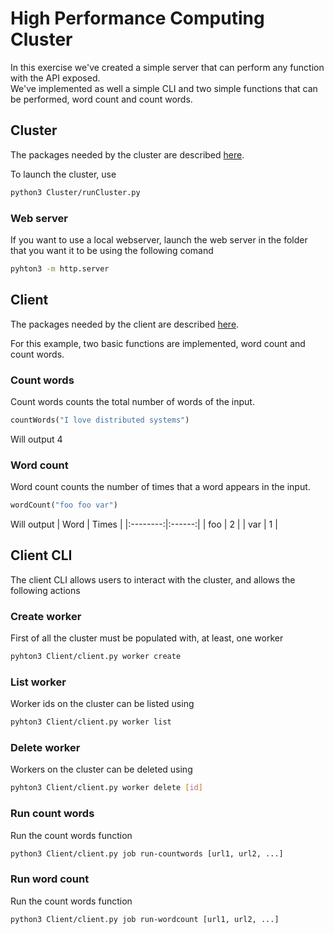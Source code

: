 # High Performance Computing Cluster
In this exercise we've created a simple server that can perform any function with the API exposed.\
We've implemented as well a simple CLI and two simple functions that can be performed, word count and count words.
## Cluster
The packages needed by the cluster are described [here](Cluster/requirements.txt). 

To launch the cluster, use
```bash
python3 Cluster/runCluster.py  
```
### Web server
If you want to use a local webserver, launch the web server in the folder that you want it to be using the following comand
```bash
pyhton3 -m http.server  
```
## Client
The packages needed by the client are described [here](Client/requirements.txt).

For this example, two basic functions are implemented, word count and count words.
### Count words
Count words counts the total number of words of the input.
```python
countWords("I love distributed systems")
```
Will output 4
### Word count 
Word count counts the number of times that a word appears in the input.
```python
wordCount("foo foo var")
```
Will output
| Word     | Times  |
|:--------:|:------:|
| foo      | 2      |
| var      | 1      |

## Client CLI
The client CLI allows users to interact with the cluster, and allows the following actions
### Create worker
First of all the cluster must be populated with, at least, one worker
```bash
pyhton3 Client/client.py worker create
```
### List worker
Worker ids on the cluster can be listed using
```bash
pyhton3 Client/client.py worker list
```
### Delete worker
Workers on the cluster can be deleted using
```bash
pyhton3 Client/client.py worker delete [id]
```
### Run count words
Run the count words function 
```bash
python3 Client/client.py job run-countwords [url1, url2, ...]
```

### Run word count
Run the count words function 
```bash
python3 Client/client.py job run-wordcount [url1, url2, ...]
```